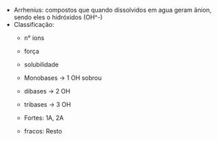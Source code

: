 - Arrhenius: compostos que quando dissolvidos em agua geram ânion, sendo eles o hidróxidos (OH^-)
- Classificação: 
	- n° ions
	- força
	- solubilidade

	- Monobases -> 1 OH sobrou
	- dibases -> 2 OH
	- tribases -> 3 OH
	- Fortes: 1A, 2A
	- fracos: Resto